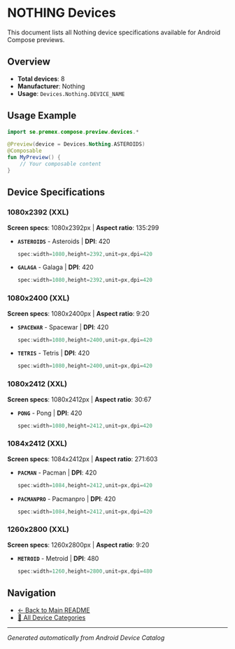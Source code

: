 # NOTHING Devices

This document lists all Nothing device specifications available for Android Compose previews.

## Overview

- **Total devices**: 8
- **Manufacturer**: Nothing
- **Usage**: `Devices.Nothing.DEVICE_NAME`

## Usage Example

```kotlin
import se.premex.compose.preview.devices.*

@Preview(device = Devices.Nothing.ASTEROIDS)
@Composable
fun MyPreview() {
    // Your composable content
}
```

## Device Specifications

### 1080x2392 (XXL)

**Screen specs**: 1080x2392px | **Aspect ratio**: 135:299

- **`ASTEROIDS`** - Asteroids | **DPI**: 420
  ```kotlin
  spec:width=1080,height=2392,unit=px,dpi=420
  ```

- **`GALAGA`** - Galaga | **DPI**: 420
  ```kotlin
  spec:width=1080,height=2392,unit=px,dpi=420
  ```

### 1080x2400 (XXL)

**Screen specs**: 1080x2400px | **Aspect ratio**: 9:20

- **`SPACEWAR`** - Spacewar | **DPI**: 420
  ```kotlin
  spec:width=1080,height=2400,unit=px,dpi=420
  ```

- **`TETRIS`** - Tetris | **DPI**: 420
  ```kotlin
  spec:width=1080,height=2400,unit=px,dpi=420
  ```

### 1080x2412 (XXL)

**Screen specs**: 1080x2412px | **Aspect ratio**: 30:67

- **`PONG`** - Pong | **DPI**: 420
  ```kotlin
  spec:width=1080,height=2412,unit=px,dpi=420
  ```

### 1084x2412 (XXL)

**Screen specs**: 1084x2412px | **Aspect ratio**: 271:603

- **`PACMAN`** - Pacman | **DPI**: 420
  ```kotlin
  spec:width=1084,height=2412,unit=px,dpi=420
  ```

- **`PACMANPRO`** - Pacmanpro | **DPI**: 420
  ```kotlin
  spec:width=1084,height=2412,unit=px,dpi=420
  ```

### 1260x2800 (XXL)

**Screen specs**: 1260x2800px | **Aspect ratio**: 9:20

- **`METROID`** - Metroid | **DPI**: 480
  ```kotlin
  spec:width=1260,height=2800,unit=px,dpi=480
  ```

## Navigation

- [← Back to Main README](../../README.md)
- [📱 All Device Categories](../README.md)

---
*Generated automatically from Android Device Catalog*
